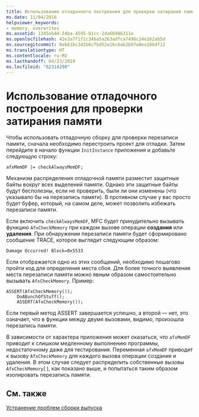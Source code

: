 ```yaml
---
title: Использование отладочного построения для проверки затирания памяти
ms.date: 11/04/2016
helpviewer_keywords:
- memory, overwrites
ms.assetid: 1345eb4d-24ba-4595-b1cc-2da66986311e
ms.openlocfilehash: 42e3a7f1f1c34ba5a263adfca7496c24e162ab5d
ms.sourcegitcommit: 0ab61bc3d2b6cfbd52a16c6ab2b97a8ea1864f12
ms.translationtype: HT
ms.contentlocale: ru-RU
ms.lasthandoff: 04/23/2019
ms.locfileid: "62314290"
---
```

# <a name="using-the-debug-build-to-check-for-memory-overwrite"></a>Использование отладочного построения для проверки затирания памяти

Чтобы использовать отладочную сборку для проверки перезаписи памяти, сначала необходимо перестроить проект для отладки. Затем перейдите в начало функции `InitInstance` приложения и добавьте следующую строку:

```
afxMemDF |= checkAlwaysMemDF;
```

Механизм распределения отладочной памяти разместит защитные байты вокруг всех выделений памяти. Однако эти защитные байты будут бесполезны, если не проверить, были ли они изменены (что указывало бы на перезапись памяти). В противном случае у вас просто будет буфер, который, на самом деле, может позволить избежать перезаписи памяти.

Если включить `checkAlwaysMemDF`, MFC будет принудительно вызывать функцию `AfxCheckMemory` при каждом вызове операции **создания** или **удаления**. При обнаружении перезаписи памяти будет сформировано сообщение TRACE, которое выглядит следующим образом:

```
Damage Occurred! Block=0x5533
```

Если отображается одно из этих сообщений, необходимо пошагово пройти код для определения места сбоя. Для более точного выявления места перезаписи памяти можно явным образом самостоятельно вызывать `AfxCheckMemory`. Пример:

```
ASSERT(AfxCheckMemory());
    DoABunchOfStuff();
    ASSERT(AfxCheckMemory());
```

Если первый метод ASSERT завершается успешно, а второй — нет, это означает, что в функции между двумя вызовами, видимо, произошла перезапись памяти.

В зависимости от характера приложения может оказаться, что `afxMemDF` приводит к слишком медленному выполнению программы, недостаточному даже для тестирования. Переменная `afxMemDF` приводит к вызову `AfxCheckMemory` для каждого вызова операции создания и удаления. В этом случае следует распределить собственные вызовы `AfxCheckMemory`( ), как показано выше, и попытаться таким образом изолировать перезапись памяти.

## <a name="see-also"></a>См. также

[Устранение проблем сборки выпуска](fixing-release-build-problems.md)
